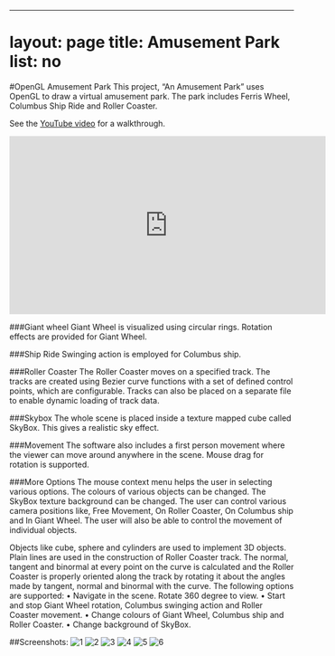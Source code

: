 ---
layout: page
title: Amusement Park
list: no
=======


#OpenGL Amusement Park
This project, “An Amusement Park” uses OpenGL to draw a virtual amusement park. The park includes Ferris Wheel, Columbus Ship Ride and Roller Coaster. 

See the [YouTube video](https://www.youtube.com/watch?v=7_Z5359IEVU) for a walkthrough.

<iframe width="560" height="315" src="https://www.youtube.com/embed/7_Z5359IEVU" frameborder="0" allowfullscreen></iframe>

###Giant wheel
Giant Wheel is visualized using circular rings. Rotation effects are provided for Giant Wheel. 

###Ship Ride
Swinging action is employed for Columbus ship. 

###Roller Coaster
The Roller Coaster moves on a specified track. The tracks are created using Bezier curve functions with a set of defined control points, which are configurable. Tracks can also be placed on a separate file to enable dynamic loading of track data. 

###Skybox
The whole scene is placed inside a texture mapped cube called SkyBox. This gives a realistic sky effect. 

###Movement
The software also includes a first person movement where the viewer can move around anywhere in the scene. Mouse drag for rotation is supported.

###More Options
The mouse context menu helps the user in selecting various options. The colours of various objects can be changed. The SkyBox texture background can be changed. The user can control various camera positions like, Free Movement, On Roller Coaster, On Columbus ship and In Giant Wheel. The user will also be able to control the movement of individual objects.


Objects like cube, sphere and cylinders are used to implement 3D objects. Plain lines are used in the construction of Roller Coaster track. The normal, tangent and binormal at every point on the curve is calculated and the Roller Coaster is properly oriented along the track by rotating it about the angles made by tangent, normal and binormal with the curve.
The following options are supported:
•	Navigate in the scene. Rotate 360 degree to view.
•	Start and stop Giant Wheel rotation, Columbus swinging action and Roller Coaster movement.
•	Change colours of Giant Wheel, Columbus ship and Roller Coaster.
•	Change background of SkyBox.


##Screenshots:
![1](https://github.com/akarthik10/AmusementPark/raw/master/screenshots/1.png)
![2](https://github.com/akarthik10/AmusementPark/raw/master/screenshots/2.png)
![3](https://github.com/akarthik10/AmusementPark/raw/master/screenshots/3.png)
![4](https://github.com/akarthik10/AmusementPark/raw/master/screenshots/4.png)
![5](https://github.com/akarthik10/AmusementPark/raw/master/screenshots/5.png)
![6](https://github.com/akarthik10/AmusementPark/raw/master/screenshots/6.png)
